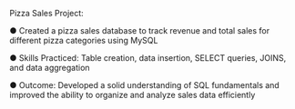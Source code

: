 Pizza Sales Project:

●	Created a pizza sales database to track revenue and total sales for different pizza categories using MySQL

●	Skills Practiced: Table creation, data insertion, SELECT queries, JOINS, and data aggregation

●	Outcome: Developed a solid understanding of SQL fundamentals and improved the ability to organize and analyze sales data efficiently

